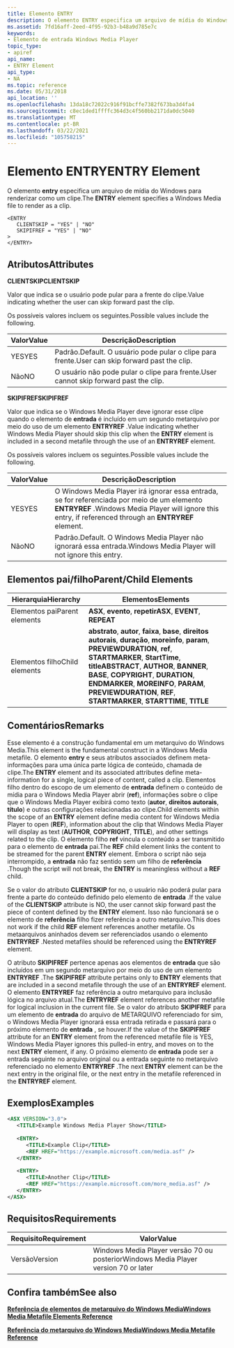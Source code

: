 ```yaml
---
title: Elemento ENTRY
description: O elemento ENTRY especifica um arquivo de mídia do Windows para renderizar como um clipe.
ms.assetid: 7fd16aff-2eed-4f95-92b3-b48a9d785e7c
keywords:
- Elemento de entrada Windows Media Player
topic_type:
- apiref
api_name:
- ENTRY Element
api_type:
- NA
ms.topic: reference
ms.date: 05/31/2018
api_location: ''
ms.openlocfilehash: 13da18c72022c916f91bcffe7382f673ba3d4fa4
ms.sourcegitcommit: c8ec1ded1ffffc364d3c4f560bb2171da0dc5040
ms.translationtype: MT
ms.contentlocale: pt-BR
ms.lasthandoff: 03/22/2021
ms.locfileid: "105758215"
---
```

# <a name="entry-element"></a><span data-ttu-id="ecfd9-104">Elemento ENTRY</span><span class="sxs-lookup"><span data-stu-id="ecfd9-104">ENTRY Element</span></span>

<span data-ttu-id="ecfd9-105">O elemento **entry** especifica um arquivo de mídia do Windows para renderizar como um clipe.</span><span class="sxs-lookup"><span data-stu-id="ecfd9-105">The **ENTRY** element specifies a Windows Media file to render as a clip.</span></span>

``` syntax
<ENTRY
   CLIENTSKIP = "YES" | "NO"
   SKIPIFREF = "YES" | "NO"
>
</ENTRY>
```

## <a name="attributes"></a><span data-ttu-id="ecfd9-106">Atributos</span><span class="sxs-lookup"><span data-stu-id="ecfd9-106">Attributes</span></span>

<span data-ttu-id="ecfd9-107">**CLIENTSKIP**</span><span class="sxs-lookup"><span data-stu-id="ecfd9-107">**CLIENTSKIP**</span></span>

<span data-ttu-id="ecfd9-108">Valor que indica se o usuário pode pular para a frente do clipe.</span><span class="sxs-lookup"><span data-stu-id="ecfd9-108">Value indicating whether the user can skip forward past the clip.</span></span>

<span data-ttu-id="ecfd9-109">Os possíveis valores incluem os seguintes.</span><span class="sxs-lookup"><span data-stu-id="ecfd9-109">Possible values include the following.</span></span>



| <span data-ttu-id="ecfd9-110">Valor</span><span class="sxs-lookup"><span data-stu-id="ecfd9-110">Value</span></span> | <span data-ttu-id="ecfd9-111">Descrição</span><span class="sxs-lookup"><span data-stu-id="ecfd9-111">Description</span></span>                                   |
|-------|-----------------------------------------------|
| <span data-ttu-id="ecfd9-112">YES</span><span class="sxs-lookup"><span data-stu-id="ecfd9-112">YES</span></span>   | <span data-ttu-id="ecfd9-113">Padrão.</span><span class="sxs-lookup"><span data-stu-id="ecfd9-113">Default.</span></span> <span data-ttu-id="ecfd9-114">O usuário pode pular o clipe para frente.</span><span class="sxs-lookup"><span data-stu-id="ecfd9-114">User can skip forward past the clip.</span></span> |
| <span data-ttu-id="ecfd9-115">Não</span><span class="sxs-lookup"><span data-stu-id="ecfd9-115">NO</span></span>    | <span data-ttu-id="ecfd9-116">O usuário não pode pular o clipe para frente.</span><span class="sxs-lookup"><span data-stu-id="ecfd9-116">User cannot skip forward past the clip.</span></span>       |



 

<span data-ttu-id="ecfd9-117">**SKIPIFREF**</span><span class="sxs-lookup"><span data-stu-id="ecfd9-117">**SKIPIFREF**</span></span>

<span data-ttu-id="ecfd9-118">Valor que indica se o Windows Media Player deve ignorar esse clipe quando o elemento de **entrada** é incluído em um segundo metarquivo por meio do uso de um elemento **ENTRYREF** .</span><span class="sxs-lookup"><span data-stu-id="ecfd9-118">Value indicating whether Windows Media Player should skip this clip when the **ENTRY** element is included in a second metafile through the use of an **ENTRYREF** element.</span></span>

<span data-ttu-id="ecfd9-119">Os possíveis valores incluem os seguintes.</span><span class="sxs-lookup"><span data-stu-id="ecfd9-119">Possible values include the following.</span></span>



| <span data-ttu-id="ecfd9-120">Valor</span><span class="sxs-lookup"><span data-stu-id="ecfd9-120">Value</span></span> | <span data-ttu-id="ecfd9-121">Descrição</span><span class="sxs-lookup"><span data-stu-id="ecfd9-121">Description</span></span>                                                                                 |
|-------|---------------------------------------------------------------------------------------------|
| <span data-ttu-id="ecfd9-122">YES</span><span class="sxs-lookup"><span data-stu-id="ecfd9-122">YES</span></span>   | <span data-ttu-id="ecfd9-123">O Windows Media Player irá ignorar essa entrada, se for referenciada por meio de um elemento **ENTRYREF** .</span><span class="sxs-lookup"><span data-stu-id="ecfd9-123">Windows Media Player will ignore this entry, if referenced through an **ENTRYREF** element.</span></span> |
| <span data-ttu-id="ecfd9-124">Não</span><span class="sxs-lookup"><span data-stu-id="ecfd9-124">NO</span></span>    | <span data-ttu-id="ecfd9-125">Padrão.</span><span class="sxs-lookup"><span data-stu-id="ecfd9-125">Default.</span></span> <span data-ttu-id="ecfd9-126">O Windows Media Player não ignorará essa entrada.</span><span class="sxs-lookup"><span data-stu-id="ecfd9-126">Windows Media Player will not ignore this entry.</span></span>                                   |



 

## <a name="parentchild-elements"></a><span data-ttu-id="ecfd9-127">Elementos pai/filho</span><span class="sxs-lookup"><span data-stu-id="ecfd9-127">Parent/Child Elements</span></span>



| <span data-ttu-id="ecfd9-128">Hierarquia</span><span class="sxs-lookup"><span data-stu-id="ecfd9-128">Hierarchy</span></span>       | <span data-ttu-id="ecfd9-129">Elementos</span><span class="sxs-lookup"><span data-stu-id="ecfd9-129">Elements</span></span>                                                                                                                                                                                     |
|-----------------|----------------------------------------------------------------------------------------------------------------------------------------------------------------------------------------------|
| <span data-ttu-id="ecfd9-130">Elementos pai</span><span class="sxs-lookup"><span data-stu-id="ecfd9-130">Parent elements</span></span> | <span data-ttu-id="ecfd9-131">**ASX**, **evento**, **repetir**</span><span class="sxs-lookup"><span data-stu-id="ecfd9-131">**ASX**, **EVENT**, **REPEAT**</span></span>                                                                                                                                                               |
| <span data-ttu-id="ecfd9-132">Elementos filho</span><span class="sxs-lookup"><span data-stu-id="ecfd9-132">Child elements</span></span>  | <span data-ttu-id="ecfd9-133">**abstrato**, **autor**, **faixa**, **base**, **direitos autorais**,  **duração**, **moreinfo**, **param**, **PREVIEWDURATION**, **ref**, **STARTMARKER**, **StartTime**, **title**</span><span class="sxs-lookup"><span data-stu-id="ecfd9-133">**ABSTRACT**, **AUTHOR**, **BANNER**, **BASE**, **COPYRIGHT**, **DURATION**, **ENDMARKER**, **MOREINFO**, **PARAM**, **PREVIEWDURATION**, **REF**, **STARTMARKER**, **STARTTIME**, **TITLE**</span></span> |



 

## <a name="remarks"></a><span data-ttu-id="ecfd9-134">Comentários</span><span class="sxs-lookup"><span data-stu-id="ecfd9-134">Remarks</span></span>

<span data-ttu-id="ecfd9-135">Esse elemento é a construção fundamental em um metarquivo do Windows Media.</span><span class="sxs-lookup"><span data-stu-id="ecfd9-135">This element is the fundamental construct in a Windows Media metafile.</span></span> <span data-ttu-id="ecfd9-136">O elemento **entry** e seus atributos associados definem meta-informações para uma única parte lógica de conteúdo, chamada de clipe.</span><span class="sxs-lookup"><span data-stu-id="ecfd9-136">The **ENTRY** element and its associated attributes define meta-information for a single, logical piece of content, called a clip.</span></span> <span data-ttu-id="ecfd9-137">Elementos filho dentro do escopo de um elemento de **entrada** definem o conteúdo de mídia para o Windows Media Player abrir (**ref**), informações sobre o clipe que o Windows Media Player exibirá como texto (**autor**, **direitos autorais**, **título**) e outras configurações relacionadas ao clipe.</span><span class="sxs-lookup"><span data-stu-id="ecfd9-137">Child elements within the scope of an **ENTRY** element define media content for Windows Media Player to open (**REF**), information about the clip that Windows Media Player will display as text (**AUTHOR**, **COPYRIGHT**, **TITLE**), and other settings related to the clip.</span></span> <span data-ttu-id="ecfd9-138">O elemento filho **ref** vincula o conteúdo a ser transmitido para o elemento de **entrada** pai.</span><span class="sxs-lookup"><span data-stu-id="ecfd9-138">The **REF** child element links the content to be streamed for the parent **ENTRY** element.</span></span> <span data-ttu-id="ecfd9-139">Embora o script não seja interrompido, a **entrada** não faz sentido sem um filho de **referência** .</span><span class="sxs-lookup"><span data-stu-id="ecfd9-139">Though the script will not break, the **ENTRY** is meaningless without a **REF** child.</span></span>

<span data-ttu-id="ecfd9-140">Se o valor do atributo **CLIENTSKIP** for no, o usuário não poderá pular para frente a parte do conteúdo definido pelo elemento de **entrada** .</span><span class="sxs-lookup"><span data-stu-id="ecfd9-140">If the value of the **CLIENTSKIP** attribute is NO, the user cannot skip forward past the piece of content defined by the **ENTRY** element.</span></span> <span data-ttu-id="ecfd9-141">Isso não funcionará se o elemento de **referência** filho fizer referência a outro metarquivo.</span><span class="sxs-lookup"><span data-stu-id="ecfd9-141">This does not work if the child **REF** element references another metafile.</span></span> <span data-ttu-id="ecfd9-142">Os metaarquivos aninhados devem ser referenciados usando o elemento **ENTRYREF** .</span><span class="sxs-lookup"><span data-stu-id="ecfd9-142">Nested metafiles should be referenced using the **ENTRYREF** element.</span></span>

<span data-ttu-id="ecfd9-143">O atributo **SKIPIFREF** pertence apenas aos elementos de **entrada** que são incluídos em um segundo metarquivo por meio do uso de um elemento **ENTRYREF** .</span><span class="sxs-lookup"><span data-stu-id="ecfd9-143">The **SKIPIFREF** attribute pertains only to **ENTRY** elements that are included in a second metafile through the use of an **ENTRYREF** element.</span></span> <span data-ttu-id="ecfd9-144">O elemento **ENTRYREF** faz referência a outro metarquivo para inclusão lógica no arquivo atual.</span><span class="sxs-lookup"><span data-stu-id="ecfd9-144">The **ENTRYREF** element references another metafile for logical inclusion in the current file.</span></span> <span data-ttu-id="ecfd9-145">Se o valor do atributo **SKIPIFREF** para um elemento de **entrada** do arquivo de METARQUIVO referenciado for sim, o Windows Media Player ignorará essa entrada retirada e passará para o próximo elemento de **entrada** , se houver.</span><span class="sxs-lookup"><span data-stu-id="ecfd9-145">If the value of the **SKIPIFREF** attribute for an **ENTRY** element from the referenced metafile file is YES, Windows Media Player ignores this pulled-in entry, and moves on to the next **ENTRY** element, if any.</span></span> <span data-ttu-id="ecfd9-146">O próximo elemento de **entrada** pode ser a entrada seguinte no arquivo original ou a entrada seguinte no metarquivo referenciado no elemento **ENTRYREF** .</span><span class="sxs-lookup"><span data-stu-id="ecfd9-146">The next **ENTRY** element can be the next entry in the original file, or the next entry in the metafile referenced in the **ENTRYREF** element.</span></span>

## <a name="examples"></a><span data-ttu-id="ecfd9-147">Exemplos</span><span class="sxs-lookup"><span data-stu-id="ecfd9-147">Examples</span></span>


```XML
<ASX VERSION="3.0">
   <TITLE>Example Windows Media Player Show</TITLE>
   
   <ENTRY>
      <TITLE>Example Clip</TITLE>
      <REF HREF="https://example.microsoft.com/media.asf" />
   </ENTRY>
   
   <ENTRY>
      <TITLE>Another Clip</TITLE>
      <REF HREF="https://example.microsoft.com/more_media.asf" />
   </ENTRY>
</ASX>

```



## <a name="requirements"></a><span data-ttu-id="ecfd9-148">Requisitos</span><span class="sxs-lookup"><span data-stu-id="ecfd9-148">Requirements</span></span>



| <span data-ttu-id="ecfd9-149">Requisito</span><span class="sxs-lookup"><span data-stu-id="ecfd9-149">Requirement</span></span> | <span data-ttu-id="ecfd9-150">Valor</span><span class="sxs-lookup"><span data-stu-id="ecfd9-150">Value</span></span> |
|--------------------|-----------------------------------------------------|
| <span data-ttu-id="ecfd9-151">Versão</span><span class="sxs-lookup"><span data-stu-id="ecfd9-151">Version</span></span><br/> | <span data-ttu-id="ecfd9-152">Windows Media Player versão 70 ou posterior</span><span class="sxs-lookup"><span data-stu-id="ecfd9-152">Windows Media Player version 70 or later</span></span><br/> |



## <a name="see-also"></a><span data-ttu-id="ecfd9-153">Confira também</span><span class="sxs-lookup"><span data-stu-id="ecfd9-153">See also</span></span>

<dl> <dt>

[<span data-ttu-id="ecfd9-154">**Referência de elementos de metarquivo do Windows Media**</span><span class="sxs-lookup"><span data-stu-id="ecfd9-154">**Windows Media Metafile Elements Reference**</span></span>](windows-media-metafile-elements-reference.md)
</dt> <dt>

[<span data-ttu-id="ecfd9-155">**Referência do metarquivo do Windows Media**</span><span class="sxs-lookup"><span data-stu-id="ecfd9-155">**Windows Media Metafile Reference**</span></span>](windows-media-metafile-reference.md)
</dt> </dl>

 

 





